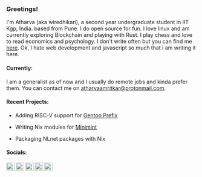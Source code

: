 ### Greetings!
I'm Atharva (aka wiredhikari), a second year undergraduate student in IIT Kgp, India. based from Pune. I do open source for fun. I love linux and am currently exploring Blockchain and playing with Rust. I play chess and love to read economics and psychology. I don't write often but you can find me [here](https://atharva.io/). Ok, I hate web development and javascript so much that i am writing it here.


#### Currently:
I am a generalist as of now and I usually do remote jobs and kinda prefer them. You can contact me on atharvaamritkar@protonmail.com.

#### Recent Projects:


* Adding RISC-V support for [Gentoo Prefix](https://github.com/gentoo/prefix)

* Writing Nix modules for [Minimint](https://github.com/fedimint/minimint)

* Packaging NLnet packages with Nix

<!-- #### Previously: -->
<!-- #### Talks -->
<!-- #### Personal Projects -->


#### Socials:

<a href="https://matrix.to/#/@atharvaamritkar:matrix.org">
  <img align="left" alt="Wiredhikari's Matrix" width="22px" src="https://raw.githubusercontent.com/vector-im/logos/master/matrix/matrix-favicon-white.png" />
</a>
<a href="https://discord.com/users/442898394797572119">
  <img align="left" alt="Wiredhikari's Discord" width="22px" src="https://raw.githubusercontent.com/peterthehan/peterthehan/master/assets/discord.svg" />
</a>
<a href="https://twitter.com/wired_hikari">
  <img align="left" alt="Atharva | Twitter" width="22px" src="https://raw.githubusercontent.com/peterthehan/peterthehan/master/assets/twitter.svg" />
</a>
<a href="https://www.linkedin.com/in/atharvaamritkar/">
  <img align="left" alt="Atharva LinkedIN" width="22px" src="https://raw.githubusercontent.com/peterthehan/peterthehan/master/assets/linkedin.svg" />
</a> 
 <a href="https://t.me/wiredhikari">
  <img align="left" alt="Atharva telegram" width="22px"src="https://upload.wikimedia.org/wikipedia/commons/8/82/Telegram_logo.svg" />
</a>


<!-- ![Metrics](https://metrics.lecoq.io/wiredhikari?template=classic&isocalendar=1&habits=1&music=1&stars=1&isocalendar.duration=half-year&stars.limit=4&habits.from=202&habits.days=14&habits.facts=true&habits.charts=false&habits.charts.type=chartist&habits.trim=false&music.limit=4&music.played.at=false&music.time.range=short&music.top.type=tracks&music.user=.user.login&config.timezone=Asia%2FKolkata) -->




